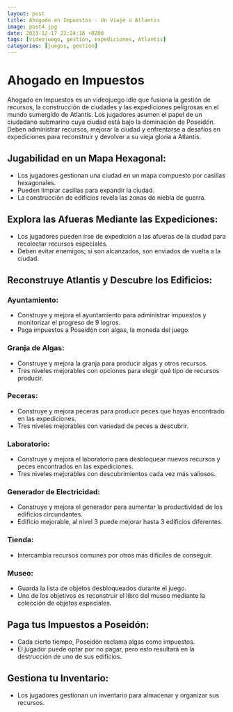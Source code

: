```yaml
---
layout: post
title: Ahogado en Impuestos - Un Viaje a Atlantis
image: post4.jpg
date: 2023-12-17 22:24:18 +0200
tags: [videojuego, gestión, expediciones, Atlantis]
categories: [juegos, gestión]
---
```


# Ahogado en Impuestos

Ahogado en Impuestos es un videojuego idle que fusiona la gestión de recursos, la construcción de ciudades y las expediciones peligrosas en el mundo sumergido de Atlantis. Los jugadores asumen el papel de un ciudadano submarino cuya ciudad está bajo la dominación de Poseidón. Deben administrar recursos, mejorar la ciudad y enfrentarse a desafíos en expediciones para reconstruir y devolver a su vieja gloria a Atlantis.

## Jugabilidad en un Mapa Hexagonal:

- Los jugadores gestionan una ciudad en un mapa compuesto por casillas hexagonales.
- Pueden limpiar casillas para expandir la ciudad.
- La construcción de edificios revela las zonas de niebla de guerra.

## Explora las Afueras Mediante las Expediciones:

- Los jugadores pueden irse de expedición a las afueras de la ciudad para recolectar recursos especiales.
- Deben evitar enemigos; si son alcanzados, son enviados de vuelta a la ciudad.

## Reconstruye Atlantis y Descubre los Edificios:

### Ayuntamiento:

- Construye y mejora el ayuntamiento para administrar impuestos y monitorizar el progreso de 9 logros.
- Paga impuestos a Poseidón con algas, la moneda del juego.

### Granja de Algas:

- Construye y mejora la granja para producir algas y otros recursos.
- Tres niveles mejorables con opciones para elegir qué tipo de recursos producir.

### Peceras:

- Construye y mejora peceras para producir peces que hayas encontrado en las expediciones.
- Tres niveles mejorables con variedad de peces a descubrir.

### Laboratorio:

- Construye y mejora el laboratorio para desbloquear nuevos recursos y peces encontrados en las expediciones.
- Tres niveles mejorables con descubrimientos cada vez más valiosos.

### Generador de Electricidad:

- Construye y mejora el generador para aumentar la productividad de los edificios circundantes.
- Edificio mejorable, al nivel 3 puede mejorar hasta 3 edificios diferentes.

### Tienda:

- Intercambia recursos comunes por otros más difíciles de conseguir.

### Museo:

- Guarda la lista de objetos desbloqueados durante el juego.
- Uno de los objetivos es reconstruir el libro del museo mediante la colección de objetos especiales.

## Paga tus Impuestos a Poseidón:

- Cada cierto tiempo, Poseidón reclama algas como impuestos.
- El jugador puede optar por no pagar, pero esto resultará en la destrucción de uno de sus edificios.

## Gestiona tu Inventario:

- Los jugadores gestionan un inventario para almacenar y organizar sus recursos.
